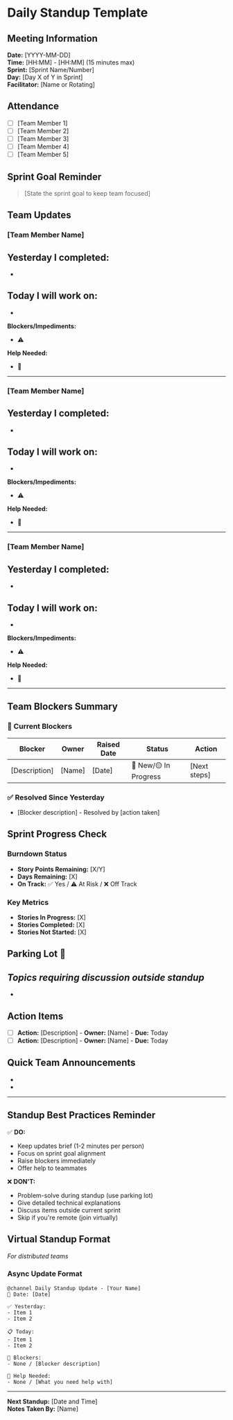 # Daily Standup Template

## Meeting Information
**Date:** [YYYY-MM-DD]  
**Time:** [HH:MM] - [HH:MM] (15 minutes max)  
**Sprint:** [Sprint Name/Number]  
**Day:** [Day X of Y in Sprint]  
**Facilitator:** [Name or Rotating]

## Attendance
- [ ] [Team Member 1]
- [ ] [Team Member 2]
- [ ] [Team Member 3]
- [ ] [Team Member 4]
- [ ] [Team Member 5]

## Sprint Goal Reminder
> [State the sprint goal to keep team focused]

## Team Updates

### [Team Member Name]
**Yesterday I completed:**
- 
- 

**Today I will work on:**
- 
- 

**Blockers/Impediments:**
- ⚠️ 

**Help Needed:**
- 🤝 

---

### [Team Member Name]
**Yesterday I completed:**
- 
- 

**Today I will work on:**
- 
- 

**Blockers/Impediments:**
- ⚠️ 

**Help Needed:**
- 🤝 

---

### [Team Member Name]
**Yesterday I completed:**
- 
- 

**Today I will work on:**
- 
- 

**Blockers/Impediments:**
- ⚠️ 

**Help Needed:**
- 🤝 

---

## Team Blockers Summary
### 🚫 Current Blockers
| Blocker | Owner | Raised Date | Status | Action |
|---------|-------|-------------|---------|---------|
| [Description] | [Name] | [Date] | 🔴 New/🟡 In Progress | [Next steps] |

### ✅ Resolved Since Yesterday
- [Blocker description] - Resolved by [action taken]

## Sprint Progress Check
### Burndown Status
- **Story Points Remaining:** [X/Y]
- **Days Remaining:** [X]
- **On Track:** ✅ Yes / ⚠️ At Risk / ❌ Off Track

### Key Metrics
- **Stories In Progress:** [X]
- **Stories Completed:** [X]
- **Stories Not Started:** [X]

## Parking Lot 🚗
*Topics requiring discussion outside standup*
- 
- 

## Action Items
- [ ] **Action:** [Description] - **Owner:** [Name] - **Due:** Today
- [ ] **Action:** [Description] - **Owner:** [Name] - **Due:** Today

## Quick Team Announcements
- 
- 

---

## Standup Best Practices Reminder
✅ **DO:**
- Keep updates brief (1-2 minutes per person)
- Focus on sprint goal alignment
- Raise blockers immediately
- Offer help to teammates

❌ **DON'T:**
- Problem-solve during standup (use parking lot)
- Give detailed technical explanations
- Discuss items outside current sprint
- Skip if you're remote (join virtually)

## Virtual Standup Format
*For distributed teams*
### Async Update Format
```
@channel Daily Standup Update - [Your Name]
📅 Date: [Date]

✅ Yesterday:
- Item 1
- Item 2

📋 Today:
- Item 1
- Item 2

🚫 Blockers:
- None / [Blocker description]

🤝 Help Needed:
- None / [What you need help with]
```

---

**Next Standup:** [Date and Time]  
**Notes Taken By:** [Name]